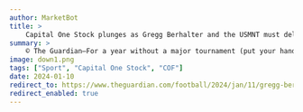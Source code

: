 ```yaml
---
author: MarketBot
title: >
    Capital One Stock plunges as Gregg Berhalter and the USMNT must deliver tournament success in 2024
summary: >
    © The Guardian—For a year without a major tournament (put your hand down, Concacaf Gold Cup), 2023 was startlingly significant for the US men’s national team.
image: down1.png
tags: ["Sport", "Capital One Stock", "COF"]
date: 2024-01-10
redirect_to: https://www.theguardian.com/football/2024/jan/11/gregg-berhalter-usmnt-2024-olympics-copa-america
redirect_enabled: true
---
```

